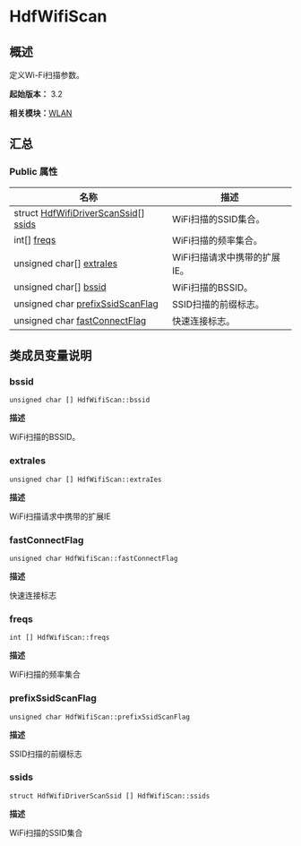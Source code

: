 # HdfWifiScan


## 概述

定义Wi-Fi扫描参数。

**起始版本：** 3.2

**相关模块：**[WLAN](_w_l_a_n_v11.md)


## 汇总


### Public 属性

| 名称 | 描述 | 
| -------- | -------- |
| struct [HdfWifiDriverScanSsid](_hdf_wifi_driver_scan_ssid_v11.md)[] [ssids](#ssids) | WiFi扫描的SSID集合。| 
| int[] [freqs](#freqs) | WiFi扫描的频率集合。| 
| unsigned char[] [extraIes](#extraies) | WiFi扫描请求中携带的扩展IE。| 
| unsigned char[] [bssid](#bssid) | WiFi扫描的BSSID。| 
| unsigned char [prefixSsidScanFlag](#prefixssidscanflag) | SSID扫描的前缀标志。| 
| unsigned char [fastConnectFlag](#fastconnectflag) | 快速连接标志。| 


## 类成员变量说明


### bssid

```
unsigned char [] HdfWifiScan::bssid
```
**描述**

WiFi扫描的BSSID。


### extraIes

```
unsigned char [] HdfWifiScan::extraIes
```
**描述**

WiFi扫描请求中携带的扩展IE


### fastConnectFlag

```
unsigned char HdfWifiScan::fastConnectFlag
```
**描述**

快速连接标志


### freqs

```
int [] HdfWifiScan::freqs
```
**描述**

WiFi扫描的频率集合


### prefixSsidScanFlag

```
unsigned char HdfWifiScan::prefixSsidScanFlag
```
**描述**

SSID扫描的前缀标志


### ssids

```
struct HdfWifiDriverScanSsid [] HdfWifiScan::ssids
```
**描述**

WiFi扫描的SSID集合
